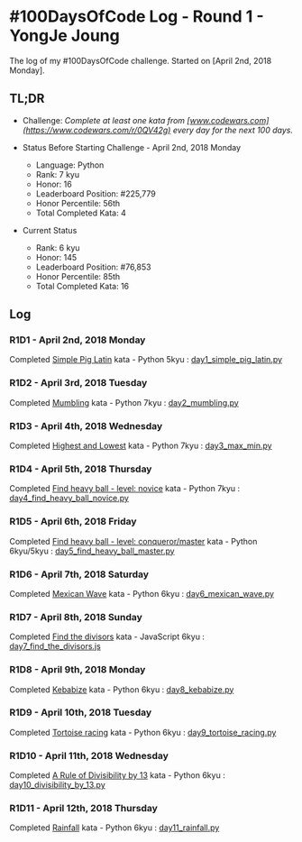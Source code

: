 # #100DaysOfCode Log - Round 1 - YongJe Joung

The log of my #100DaysOfCode challenge. Started on [April 2nd, 2018 Monday].

## TL;DR

* Challenge: *Complete at least one kata from [www.codewars.com](https://www.codewars.com/r/0QV42g) every day for the next 100 days.*

* Status Before Starting Challenge - April 2nd, 2018 Monday
  - Language: Python
  - Rank: 7 kyu
  - Honor: 16
  - Leaderboard Position: #225,779
  - Honor Percentile: 56th
  - Total Completed Kata: 4

* Current Status
  - Rank: 6 kyu
  - Honor: 145
  - Leaderboard Position: #76,853
  - Honor Percentile: 85th
  - Total Completed Kata: 16


## Log

### R1D1 - April 2nd, 2018 Monday
Completed [Simple Pig Latin](https://www.codewars.com/kata/520b9d2ad5c005041100000f/train/python) kata - Python 5kyu : [day1_simple_pig_latin.py](/r1/day1_simple_pig_latin.py)

### R1D2 - April 3rd, 2018 Tuesday
Completed [Mumbling](https://www.codewars.com/kata/5667e8f4e3f572a8f2000039/train/python) kata - Python 7kyu : [day2_mumbling.py](/r1/day2_mumbling.py)

### R1D3 - April 4th, 2018 Wednesday
Completed [Highest and Lowest](https://www.codewars.com/kata/554b4ac871d6813a03000035/train/python) kata - Python 7kyu : [day3_max_min.py](/r1/day3_max_min.py)

### R1D4 - April 5th, 2018 Thursday
Completed [Find heavy ball - level: novice](https://www.codewars.com/kata/544047f0cf362503e000036e) kata - Python 7kyu : [day4_find_heavy_ball_novice.py](/r1/day4_find_heavy_ball_novice.py)

### R1D5 - April 6th, 2018 Friday
Completed [Find heavy ball - level: conqueror/master](http://www.codewars.com/kata/find-heavy-ball-level-master/train/python) kata - Python 6kyu/5kyu : [day5_find_heavy_ball_master.py](/r1/day5_find_heavy_ball_master.py)

### R1D6 - April 7th, 2018 Saturday
Completed [Mexican Wave](https://www.codewars.com/kata/mexican-wave/train/python) kata - Python 6kyu : [day6_mexican_wave.py](/r1/day6_mexican_wave.py)

### R1D7 - April 8th, 2018 Sunday
Completed [Find the divisors](https://www.codewars.com/kata/find-the-divisors/javascript) kata - JavaScript 6kyu : [day7_find_the_divisors.js](/r1/day7_find_the_divisors.js)

### R1D8 - April 9th, 2018 Monday
Completed [Kebabize](https://www.codewars.com/kata/57f8ff867a28db569e000c4a/train/python) kata - Python 6kyu : [day8_kebabize.py](/r1/day8_kebabize.py)

### R1D9 - April 10th, 2018 Tuesday
Completed [Tortoise racing](http://www.codewars.com/kata/55e2adece53b4cdcb900006c/train/python) kata - Python 6kyu : [day9_tortoise_racing.py](/r1/day9_tortoise_racing.py)

### R1D10 - April 11th, 2018 Wednesday
Completed [A Rule of Divisibility by 13](https://www.codewars.com/kata/564057bc348c7200bd0000ff/train/python) kata - Python 6kyu : [day10_divisibility_by_13.py](/r1/day10_divisibility_by_13.py)

### R1D11 - April 12th, 2018 Thursday
Completed [Rainfall](https://www.codewars.com/kata/564057bc348c7200bd0000ff/train/python) kata - Python 6kyu : [day11_rainfall.py](/r1/day11_rainfall.py)
